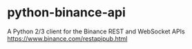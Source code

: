 # python-binance-api
A Python 2/3 client for the Binance REST and WebSocket APIs https://www.binance.com/restapipub.html

